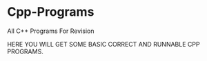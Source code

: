 # Cpp-Programs
All C++ Programs For Revision

HERE YOU WILL GET SOME BASIC CORRECT AND RUNNABLE CPP PROGRAMS. 
